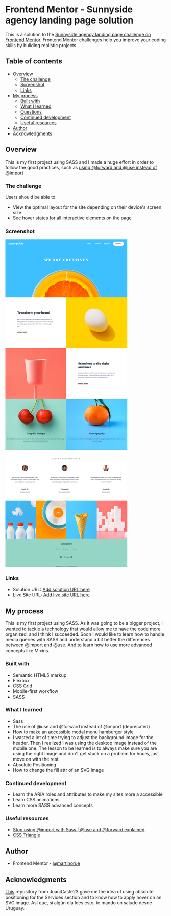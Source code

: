 # Frontend Mentor - Sunnyside agency landing page solution

This is a solution to the [Sunnyside agency landing page challenge on Frontend Mentor](https://www.frontendmentor.io/challenges/sunnyside-agency-landing-page-7yVs3B6ef). Frontend Mentor challenges help you improve your coding skills by building realistic projects.

## Table of contents

- [Overview](#overview)
  - [The challenge](#the-challenge)
  - [Screenshot](#screenshot)
  - [Links](#links)
- [My process](#my-process)
  - [Built with](#built-with)
  - [What I learned](#what-i-learned)
  - [Questions](#questions)
  - [Continued development](#continued-development)
  - [Useful resources](#useful-resources)
- [Author](#author)
- [Acknowledgments](#acknowledgments)

## Overview

This is my first project using SASS and I made a huge effort in order to follow the good practices, such as [using @forward and @use instead of @import](https://sass-lang.com/documentation/at-rules/import#:~:text=The%20Sass%20team%20discourages%20the%20continued%20use%20of%20the%20%40import%20rule.)

### The challenge

Users should be able to:

- View the optimal layout for the site depending on their device's screen size
- See hover states for all interactive elements on the page

### Screenshot

![](./screencapture.png)

### Links

- Solution URL: [Add solution URL here](https://github.com/martinorue/Sunnyside-agency-landing-page)
- Live Site URL: [Add live site URL here](https://martinorue.github.io/Sunnyside-agency-landing-page)

## My process

This is my first project using SASS. As it was going to be a bigger project, I wanted to tackle a technology that would allow me to have the code more organized, and I think I succeeded. Soon I would like to learn how to handle media queries with SASS and understand a bit better the differences between @import and @use. And to learn how to use more advanced concepts like Mixins.

### Built with

- Semantic HTML5 markup
- Flexbox
- CSS Grid
- Mobile-first workflow
- SASS

### What I learned

- Sass
 - The use of @use and @forward instead of @import (deprecated)
- How to make an accessible modal menu hamburger style
- I wasted a lot of time trying to adjust the background image for the header. Then I realized I was using the desktop image instead of the mobile one. The lesson to be learned is to always make sure you are using the right image and don't get stuck on a problem for hours, just move on with the rest.
- Absolute Positioning
- How to change the fill attr of an SVG image

### Continued development

- Learn the ARIA roles and attributes to make my sites more a accessible
- Learn CSS animations
- Learn more SASS advanced concepts


### Useful resources

- [Stop using @import with Sass | @use and @forward explained](https://www.youtube.com/watch?v=CR-a8upNjJ0&list=PL4-IK0AVhVjMYRhK9vRPatSlb-9r0aKgh&index=3)
- [CSS Triangle](https://css-tricks.com/snippets/css/css-triangle/)

## Author

- Frontend Mentor - [@martinorue](https://www.frontendmentor.io/profile/martinorue)

## Acknowledgments

[This](https://github.com/JuaniCaste23/Sunnyside-Landing-Page) repository from JuaniCaste23 gave me the idea of using absolute positioning for the Services section and to know how to apply hover on an SVG image.
Así que, si algún día lees esto, te mando un saludo desde Uruguay.